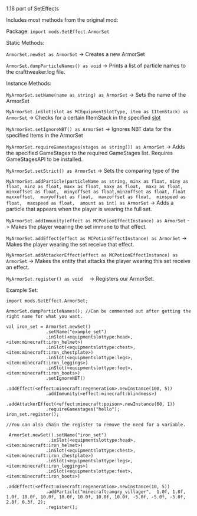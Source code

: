 1.16 port of SetEffects

Includes most methods from the original mod:

Package: `import mods.SetEffect.ArmorSet`

Static Methods:

`ArmorSet.newSet as ArmorSet` -> Creates a new ArmorSet

`ArmorSet.dumpParticleNames() as void` -> Prints a list of particle names to the crafttweaker.log file.

Instance Methods: 

`MyArmorSet.setName(name as string) as ArmorSet` -> Sets the name of the ArmorSet

`MyArmorSet.inSlot(slot as MCEquipmentSlotType, item as IItemStack) as ArmorSet` -> Checks for a certain IItemStack in the specified [slot](https://docs.blamejared.com/1.16/en/vanilla/api/util/MCEquipmentSlotType)

`MyArmorSet.setIgnoreNBT() as ArmorSet` -> Ignores NBT data for the specified Items in the ArmorSet

`MyArmorSet.requireGamestages(stages as string[]) as ArmorSet` -> Adds the specified GameStages to the required GameStages list. Requires GameStagesAPI to be installed.

`MyArmorSet.setStrict() as ArmorSet` -> Sets the comparing type of the 

`MyArmorSet.addParticle(particleName as string, minx as float, miny as float, minz as float, maxx as float, maxy as float,  maxz as float,  minxoffset as float,  minyoffset as float,minzoffset as float, float maxxoffset,  maxyoffset as float,  maxzoffset as float,  minspeed as float,  maxspeed as float,  amount as int) as ArmorSet` -> Adds a particle that appears when the player is wearing the full set.

`MyArmorSet.addImmunity(effect as MCPotionEffectInstance) as ArmorSet` -> Makes the player wearing the set immune to that effect.

`MyArmorSet.addEffect(effect as MCPotionEffectInstance) as ArmorSet` -> Makes the player wearing the set receive that effect.

`MyArmorSet.addAttackerEffect(effect as MCPotionEffectInstance) as ArmorSet` -> Makes the entity that attacks the player wearing this set receive an effect.

`MyArmorSet.register() as void  ` -> Registers our ArmorSet.



Example Set:
`````
import mods.SetEffect.ArmorSet;

ArmorSet.dumpParticleNames(); //Can be commented out after getting the right name for what you want.

val iron_set = ArmorSet.newSet()
               .setName("example_set")
               .inSlot(<equipmentslottype:head>, <item:minecraft:iron_helmet>)
               .inSlot(<equipmentslottype:chest>, <item:minecraft:iron_chestplate>)
               .inSlot(<equipmentslottype:legs>, <item:minecraft:iron_leggings>)
               .inSlot(<equipmentslottype:feet>, <item:minecraft:iron_boots>)
               .setIgnoreNBT()
               .addEffect(<effect:minecraft:regeneration>.newInstance(100, 5))
               .addImmunity(<effect:minecraft:blindness>)
               .addAttackerEffect(<effect:minecraft:poison>.newInstance(60, 1))
               .requireGamestages("hello");
iron_set.register();

//You can also chain the register to remove the need for a variable.

 ArmorSet.newSet().setName("iron_set")
                .inSlot(<equipmentslottype:head>, <item:minecraft:iron_helmet>)
               .inSlot(<equipmentslottype:chest>, <item:minecraft:iron_chestplate>)
               .inSlot(<equipmentslottype:legs>, <item:minecraft:iron_leggings>)
               .inSlot(<equipmentslottype:feet>, <item:minecraft:iron_boots>)
               .addEffect(<effect:minecraft:regeneration>.newInstance(10, 5))
               .addParticle("minecraft:angry_villager",  1.0f, 1.0f, 1.0f, 10.0f, 10.0f, 10.0f, 10.0f, 10.0f, 10.0f, -5.0f, -5.0f, -5.0f, 2.0f, 0.3f, 2);
               .register();

`````
